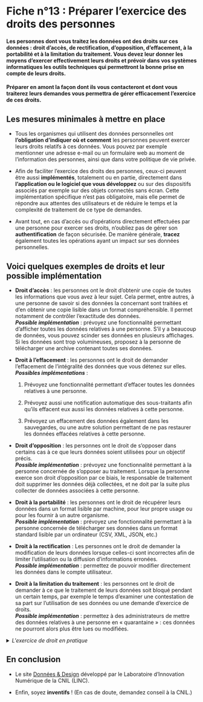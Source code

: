 # Fiche n°13 : Préparer l’exercice des droits des personnes

#### Les personnes dont vous traitez les données ont des droits sur ces données : droit d’accès, de rectification, d’opposition, d’effacement, à la portabilité et à la limitation du traitement. Vous devez leur donner les moyens d’exercer effectivement leurs droits et prévoir dans vos systèmes informatiques les outils techniques qui permettront la bonne prise en compte de leurs droits.

#### Préparer en amont la façon dont ils vous contacteront et dont vous traiterez leurs demandes vous permettra de gérer efficacement l’exercice de ces droits.


## Les mesures minimales à mettre en place

* Tous les organismes qui utilisent des données personnelles ont **l’obligation d’indiquer où et comment** les personnes peuvent exercer leurs droits relatifs à ces données. Vous pouvez par exemple mentionner une adresse e-mail ou un formulaire web au moment de l’information des personnes, ainsi que dans votre politique de vie privée.

* Afin de faciliter l’exercice des droits des personnes, ceux-ci peuvent être aussi **implémentés**, totalement ou en partie, directement dans **l’application ou le logiciel que vous développez** ou sur des dispositifs associés par exemple sur des objets connectés sans écran. Cette implémentation spécifique n’est pas obligatoire, mais elle permet de répondre aux attentes des utilisateurs et de réduire le temps et la complexité de traitement de ce type de demandes.

* Avant tout, en cas d’accès ou d’opérations directement effectuées par une personne pour exercer ses droits, n’oubliez pas de gérer son **authentification** de façon sécurisée. De manière générale, **tracez** également toutes les opérations ayant un impact sur ses données personnelles.

## Voici quelques exemples de droits et leur possible implémentation

* **Droit d’accès** : les personnes ont le droit d’obtenir une copie de toutes les informations que vous avez à leur sujet. Cela permet, entre autres, à une personne de savoir si des données la concernant sont traitées et d’en obtenir une copie lisible dans un format compréhensible. Il permet notamment de contrôler l’exactitude des données.  
**_Possible implémentation_** : prévoyez une fonctionnalité permettant d’afficher toutes les données relatives à une personne. S’il y a beaucoup de données, vous pouvez scinder ses données en plusieurs affichages. Si les données sont trop volumineuses, proposez à la personne de télécharger une archive contenant toutes ses données.

* **Droit à l’effacement** : les personnes ont le droit de  demander l’effacement de l’intégralité des données que vous détenez sur elles.  
**_Possibles implémentations_** :
    1. Prévoyez une fonctionnalité permettant d’effacer toutes les données relatives à une personne.

    2. Prévoyez aussi une notification automatique des sous-traitants afin qu’ils effacent eux aussi les données relatives à cette personne.
    
    3. Prévoyez un effacement des données également dans les sauvegardes, ou une autre solution permettant de ne pas restaurer les données effacées relatives à cette personne.

* **Droit d’opposition** : les personnes ont le droit de s’opposer dans certains cas à ce que leurs données soient utilisées pour un objectif précis.  
**_Possible implémentation_** : prévoyez une fonctionnalité permettant à la personne concernée de s’opposer au traitement. Lorsque la personne exerce son droit d’opposition par ce biais, le responsable de traitement doit supprimer les données déjà collectées, et ne doit par la suite plus collecter de données associées à cette personne.

* **Droit à la portabilité** : les personnes ont le droit de récupérer leurs données dans un format lisible par machine, pour leur propre usage ou pour les fournir à un autre organisme.  
**_Possible implémentation_** : prévoyez une fonctionnalité permettant à la personne concernée de télécharger ses données dans un format standard lisible par un ordinateur (CSV, XML, JSON, etc.)

* **Droit à la rectification** : Les personnes ont le droit de demander la modification de leurs données lorsque celles-ci sont incorrectes afin de limiter l’utilisation ou la diffusion d’informations erronées.  
**_Possible implémentation_** : permettez de pouvoir modifier directement les données dans le compte utilisateur.

* **Droit à la limitation du traitement** : les personnes ont le droit de demander à ce que le traitement de leurs données soit bloqué pendant un certain temps, par exemple le temps d’examiner une contestation de sa part sur l’utilisation de ses données ou une demande d’exercice de droits.  
**_Possible implémentation_** : permettez à des administrateurs de mettre des données relatives à une personne en « quarantaine » : ces données ne pourront alors plus être lues ou modifiées.

<details>
     <summary> <em>L'exercice de droit en pratique</em> </summary>

* Lorsqu’une personne souhaite exercer un droit, elle doit pouvoir **savoir vers qui s’adresser** de façon simple. Les informations de contact doivent être **facilement accessibles** et être localisées à des endroits paraissant logiques, par exemple dans le compte utilisateur, dans des informations contextuelles, les politiques de confidentialité, les politiques de vie privée, une FAQ, etc.

* L’exercice d’un droit peut constituer un événement exceptionnel dans le parcours utilisateur classique d’un service. De fait, il est d’autant plus important de bien la guider dans cette démarche qui peut paraître intimidante : **proposer des étapes simples** pour formuler une demande, rappeler l’**utilité des droits et des résultats attendus**, mettre à disposition des **modèles de demande pour faciliter les démarches**.

* **L’exercice d’un droit** peut s’effectuer par **différentes modalités et différents formats**: formulaire, mail, comptes en ligne, courrier. Le site Données & Design fournit des [exemples d’interfaces pour faciliter les exercices de droits](https://design.cnil.fr/concepts/exercice-des-droits/).

* Tout au long du processus d’exercice des droits, il est important de veiller à ce que la personne soit informée de l’évolution de sa demande. Lui faire des retours régulièrement, pour **attester de la bonne réception** de sa demande ou encore pour lui faire des **retours sur les décisions prises** suite à celle-ci, dans un **format accessible** et correspondant à celui avec lequel elle vous a contacté est donc nécessaire.

* Afin d’assurer à la personne une bonne continuité dans sa démarche d’exercice de droit, ou en cas de contestation de sa part de la décision que vous prenez auprès d’une autorité de protection, il est recommandé de permettre à la personne de pouvoir garder facilement une **trace de sa démarche**. Un système d’impression de demandes, d’archivage ou de téléchargements des échanges, etc. peuvent ainsi être mis en place. 

</details>

## En conclusion

* Le site [Données & Design](https://design.cnil.fr) développé par le Laboratoire d’Innovation Numérique de la CNIL (LINC).

* Enfin, soyez **inventifs** ! (En cas de doute, demandez conseil à la CNIL.)
